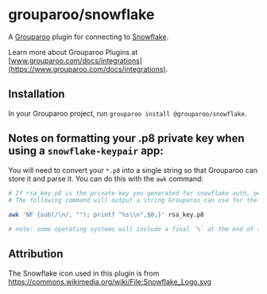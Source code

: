 # grouparoo/snowflake

A [Grouparoo](https://www.grouparoo.com) plugin for connecting to [Snowflake](https://www.snowflake.com).

Learn more about Grouparoo Plugins at [www.grouparoo.com/docs/integrations](https://www.grouparoo.com/docs/integrations).

## Installation

In your Grouparoo project, run `grouparoo install @grouparoo/snowflake`.

## Notes on formatting your .p8 private key when using a `snowflake-keypair` app:

You will need to convert your `*.p8` into a single string so that Grouparoo can store it and parse it. You can do this with the `awk` command:

```bash
# If rsa_key.p8 is the private key you generated for snowflake auth, per https://docs.snowflake.com/en/user-guide/key-pair-auth.html#configuring-key-pair-authentication
# The following command will output a string Grouparoo can use for the `Private Key` connection option

awk 'NF {sub(/\n/, ""); printf "%s\\n",$0;}' rsa_key.p8

# note: some operating systems will include a final `%` at the end of the line.  Do not not include it
```

## Attribution

The Snowflake icon used in this plugin is from https://commons.wikimedia.org/wiki/File:Snowflake_Logo.svg
